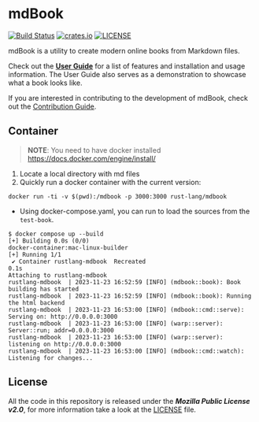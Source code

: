 # mdBook

[![Build Status](https://github.com/rust-lang/mdBook/workflows/CI/badge.svg?event=push)](https://github.com/rust-lang/mdBook/actions?workflow=CI)
[![crates.io](https://img.shields.io/crates/v/mdbook.svg)](https://crates.io/crates/mdbook)
[![LICENSE](https://img.shields.io/github/license/rust-lang/mdBook.svg)](LICENSE)

mdBook is a utility to create modern online books from Markdown files.

Check out the **[User Guide]** for a list of features and installation and usage information.
The User Guide also serves as a demonstration to showcase what a book looks like.

If you are interested in contributing to the development of mdBook, check out the [Contribution Guide].

## Container

> **NOTE**: You need to have docker installed
> https://docs.docker.com/engine/install/

1. Locate a local directory with md files
2. Quickly run a docker container with the current version:

```console
docker run -ti -v $(pwd):/mdbook -p 3000:3000 rust-lang/mdbook
```

* Using docker-compose.yaml, you can run to load the sources from the `test-book`.

```console
$ docker compose up --build
[+] Building 0.0s (0/0)                                                                                                                                              docker-container:mac-linux-builder
[+] Running 1/1
 ✔ Container rustlang-mdbook  Recreated                                                                                                                                                            0.1s 
Attaching to rustlang-mdbook
rustlang-mdbook  | 2023-11-23 16:52:59 [INFO] (mdbook::book): Book building has started
rustlang-mdbook  | 2023-11-23 16:52:59 [INFO] (mdbook::book): Running the html backend
rustlang-mdbook  | 2023-11-23 16:53:00 [INFO] (mdbook::cmd::serve): Serving on: http://0.0.0.0:3000
rustlang-mdbook  | 2023-11-23 16:53:00 [INFO] (warp::server): Server::run; addr=0.0.0.0:3000
rustlang-mdbook  | 2023-11-23 16:53:00 [INFO] (warp::server): listening on http://0.0.0.0:3000
rustlang-mdbook  | 2023-11-23 16:53:00 [INFO] (mdbook::cmd::watch): Listening for changes...
```

## License

All the code in this repository is released under the ***Mozilla Public License v2.0***, for more information take a look at the [LICENSE] file.

[User Guide]: https://rust-lang.github.io/mdBook/
[contribution guide]: https://github.com/rust-lang/mdBook/blob/master/CONTRIBUTING.md
[LICENSE]: https://github.com/rust-lang/mdBook/blob/master/LICENSE

